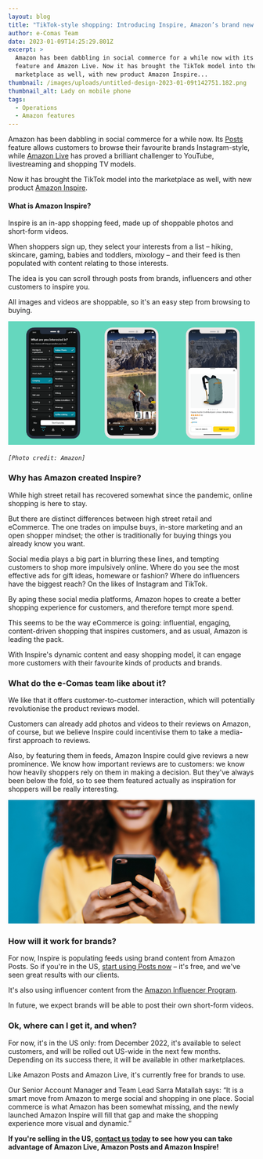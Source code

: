 ```yaml
---
layout: blog
title: "TikTok-style shopping: Introducing Inspire, Amazon’s brand new social feed"
author: e-Comas Team
date: 2023-01-09T14:25:29.801Z
excerpt: >
  Amazon has been dabbling in social commerce for a while now with its Posts
  feature and Amazon Live. Now it has brought the TikTok model into the
  marketplace as well, with new product Amazon Inspire...
thumbnail: /images/uploads/untitled-design-2023-01-09t142751.182.png
thumbnail_alt: Lady on mobile phone
tags:
  - Operations
  - Amazon features
---
```

<!--StartFragment-->

Amazon has been dabbling in social commerce for a while now. Its [Posts](https://e-comas.com/2021/12/13/social-media-on-amazon-why-you-should-try-posts-and-not-just-because-it-s-free.html) feature allows customers to browse their favourite brands Instagram-style, while [Amazon Live](https://e-comas.com/2022/03/22/start-building-your-livestream-following-today-our-5-steps-to-getting-started-on-amazon-live.html) has proved a brilliant challenger to YouTube, livestreaming and shopping TV models.

Now it has brought the TikTok model into the marketplace as well, with new product [Amazon Inspire](https://www.amazon.com/amazon.com/b?node=24672145011).

#### What is Amazon Inspire?

Inspire is an in-app shopping feed, made up of shoppable photos and short-form videos.

When shoppers sign up, they select your interests from a list – hiking, skincare, gaming, babies and toddlers, mixology – and their feed is then populated with content relating to those interests.

The idea is you can scroll through posts from brands, influencers and other customers to inspire you.

All images and videos are shoppable, so it's an easy step from browsing to buying.

![](/images/uploads/untitled-design-2023-01-09t143527.008.png)

*`[Photo credit: Amazon]`*

### Why has Amazon created Inspire?

While high street retail has recovered somewhat since the pandemic, online shopping is here to stay.

But there are distinct differences between high street retail and eCommerce. The one trades on impulse buys, in-store marketing and an open shopper mindset; the other is traditionally for buying things you already know you want.

Social media plays a big part in blurring these lines, and tempting customers to shop more impulsively online. Where do you see the most effective ads for gift ideas, homeware or fashion? Where do influencers have the biggest reach? On the likes of Instagram and TikTok.

By aping these social media platforms, Amazon hopes to create a better shopping experience for customers, and therefore tempt more spend.

This seems to be the way eCommerce is going: influential, engaging, content-driven shopping that inspires customers, and as usual, Amazon is leading the pack.

With Inspire's dynamic content and easy shopping model, it can engage more customers with their favourite kinds of products and brands.

### What do the e-Comas team like about it?

We like that it offers customer-to-customer interaction, which will potentially revolutionise the product reviews model.

Customers can already add photos and videos to their reviews on Amazon, of course, but we believe Inspire could incentivise them to take a media-first approach to reviews.

Also, by featuring them in feeds, Amazon Inspire could give reviews a new prominence. We know how important reviews are to customers: we know how heavily shoppers rely on them in making a decision. But they've always been below the fold, so to see them featured actually as inspiration for shoppers will be really interesting.

![](/images/uploads/untitled-design-2023-01-09t143858.111.png)

### How will it work for brands?

For now, Inspire is populating feeds using brand content from Amazon Posts. So if you're in the US, [start using Posts now](https://e-comas.com/2021/12/13/social-media-on-amazon-why-you-should-try-posts-and-not-just-because-it-s-free.html) – it's free, and we've seen great results with our clients.

It's also using influencer content from the [Amazon Influencer Program](https://affiliate-program.amazon.com/influencers).

In future, we expect brands will be able to post their own short-form videos.

### Ok, where can I get it, and when?

For now, it's in the US only: from December 2022, it's available to select customers, and will be rolled out US-wide in the next few months. Depending on its success there, it will be available in other marketplaces.

Like Amazon Posts and Amazon Live, it's currently free for brands to use.

Our Senior Account Manager and Team Lead Sarra Matallah says: “It is a smart move from Amazon to merge social and shopping in one place. Social commerce is what Amazon has been somewhat missing, and the newly launched Amazon Inspire will fill that gap and make the shopping experience more visual and dynamic.”

**If you're selling in the US, [contact us today](http://e-comas.com/contact.html) to see how you can take advantage of Amazon Live, Amazon Posts and Amazon Inspire!**

<!--EndFragment-->